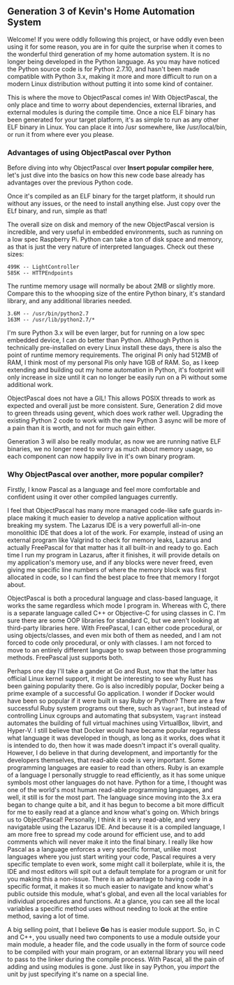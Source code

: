 ## Generation 3 of Kevin's Home Automation System

Welcome!  If you were oddly following this project, or have oddly even been using it for some reason,
you are in for quite the surprise when it comes to the wonderful third generation of my home automation
system.  It is no longer being developed in the Python language.  As you may have noticed the Python
source code is for Python 2.7.10, and hasn't been made compatible with Python 3.x, making it more and
more difficult to run on a modern Linux distribution without putting it into some kind of container.

This is where the move to ObjectPascal comes in!  With ObjectPascal, the only place and time to worry
about dependencies, external libraries, and external modules is during the compile time.  Once a nice
ELF binary has been generated for your target platform, it's as simple to run as any other ELF binary
in Linux.  You can place it into /usr somewhere, like /usr/local/bin, or run it from where ever you
please.

### Advantages of using ObjectPascal over Python

Before diving into why ObjectPascal over **Insert popular compiler here**, let's just dive into the
basics on how this new code base already has advantages over the previous Python code.

Once it's compiled as an ELF binary for the target platform, it should run without any issues, or the
need to install anything else.  Just copy over the ELf binary, and run, simple as that!

The overall size on disk and memory of the new ObjectPascal version is incredible, and very useful in
embedded environments, such as running on a low spec Raspberry Pi.  Python can take a ton of disk
space and memory, as that is just the very nature of interpreted languages.  Check out these sizes:

```
499K -- LightController
585K -- HTTPEndpoints
```

The runtime memory usage will normally be about 2MB or slightly more.  Compare this to the whooping
size of the entire Python binary, it's standard library, and any additional libraries needed.

```
3.6M -- /usr/bin/python2.7
163M -- /usr/lib/python2.7/*
```

I'm sure Python 3.x will be even larger, but for running on a low spec embedded device, I can do
better than Python.  Although Python is technically pre-installed on every Linux install these
days, there is also the point of runtime memory requirements.  The original Pi only had 512MB of
RAM, I think most of my personal Pis only have 1GB of RAM.  So, as I keep extending and building
out my home automation in Python, it's footprint will only increase in size until it can no longer
be easily run on a Pi without some additional work.

ObjectPascal does not have a GIL!  This allows POSIX threads to work as expected and overall just
be more consistent.  Sure, Generation 2 did move to green threads using gevent, which does work
rather well.  Upgrading the existing Python 2 code to work with the new Python 3 async will be
more of a pain than it is worth, and not for much gain either.

Generation 3 will also be really modular, as now we are running native ELF binaries, we no longer
need to worry as much about memory usage, so each component can now happily live in it's own
binary program.

### Why ObjectPascal over another, more popular compiler?

Firstly, I know Pascal as a language and feel more comfortable and confident using it over other
compiled languages currently.

I feel that ObjectPascal has many more managed code-like safe guards in-place making it much
easier to develop a native application without breaking my system.  The Lazarus IDE is a
very powerfull all-in-one monolithic IDE that does a lot of the work.  For example, instead of
using an external program like Valgrind to check for memory leaks, Lazarus and actually
FreePascal for that matter has it all built-in and ready to go.  Each time I run my program
in Lazarus, after it finishes, it will provide details on my application's memory use, and if
any blocks were never freed, even giving me specific line numbers of where the memory block
was first allocated in code, so I can find the best place to free that memory I forgot about.

ObjectPascal is both a procedural language and class-based language, it works the same regardless
which mode I program in.  Whereas with C, there is a separate language called C++ or Objective-C
for using classes in C.  I'm sure there are some OOP libraries for standard C, but we aren't
looking at third-party libraries here.  With FreePascal, I can either code procedural, or using
objects/classes, and even mix both of them as needed, and I am not forced to code only procedural,
or only with classes.  I am not forced to move to an entirely different language to swap between
those programming methods.  FreePascal just supports both.

Perhaps one day I'll take a gander at Go and Rust, now that the latter has official Linux kernel
support, it might be interesting to see why Rust has been gaining popularity there.  Go is
also incredibly popular, Docker being a prime example of a successful Go application.  I wonder
if Docker would have been so popular if it were built in say Ruby or Python?  There are a few
successful Ruby system programs out there, such as `Vagrant`, but instead of controlling Linux
cgroups and automating that subsystem, `Vagrant` instead automates the building of full virtual
machines using VirtualBox, libvirt, and Hyper-V.  I still believe that Docker would have became
popular regardless what language it was developed in though, as long as it works, does what it
is intended to do, then how it was made doesn't impact it's overall quality.  However, I do
believe in that during development, and importantly for the developers themselves, that read-able
code is very important.  Some programming languages are easier to read than others.  Ruby is an
example of a language I personally struggle to read efficiently, as it has some unique symbols
most other languages do not have.  Python for a time, I thought was one of the world's most
human read-able programming languages, and well, it still is for the most part.  The language
since moving into the 3.x era began to change quite a bit, and it has begun to become a bit
more difficult for me to easily read at a glance and know what's going on.  Which brings us to
ObjectPascal!  Personally, I think it is very read-able, and very navigatable using the Lazarus
IDE.  And because it is a compiled language, I am more free to spread my code around for efficient
use, and to add comments which will never make it into the final binary.  I really like how Pascal
as a language enforces a very specific format, unlike most languages where you just start writing
your code, Pascal requires a very specific template to even work, some might call it boilerplate,
while it is, the IDE and most editors will spit out a default template for a program or unit for
you making this a non-issue.  There is an advantage to having code in a specific format, it makes
it so much easier to navigate and know what's public outside this module, what's global, and even
all the local variables for individual procedures and functions.  At a glance, you can see all
the local variables a specific method uses without needing to look at the entire method, saving a
lot of time.

A big selling point, that I believe **Go** has is easier module support.  So, in C and C++, you
usually need two components to use a module outside your main module, a header file, and the code
usually in the form of source code to be compiled with your main program, or an external library
you will need to pass to the linker during the compile process.  With Pascal, all the pain of
adding and using modules is gone.  Just like in say Python, you *import* the unit by just specifying
it's name on a special line.
